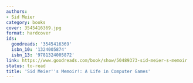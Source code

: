 ```yaml
---
authors:
- Sid Meier
category: books
cover: 3545416369.jpg
format: hardcover
ids:
  goodreads: '3545416369'
  isbn_10: '1324005874'
  isbn_13: '9781324005872'
link: https://www.goodreads.com/book/show/50489373-sid-meier-s-memoir
status: to-read
title: 'Sid Meier''s Memoir!: A Life in Computer Games'
---
```

